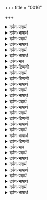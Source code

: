 +++
title = "0016"

+++
<details><summary>दर्पण-पदार्थ</summary>

पद्अर्थ: सरा = शराब। गुड़ बाहरा = गुड़ डाले बिना बनाया हुआ। वखाणहि = उच्चारते हैं। जेतड़े = जो जो मनुष्य। हउ = मैं। खीवा = मस्त। महली = प्रमात्मा की हजूरी में।2।
</details>

<details><summary>दर्पण-भाषार्थ</summary>

अर्थ: सदा की मस्ती कायम रखने वाली शराब गुड़ के बिना ही तैयार की जाती है। उस (शराब) में प्रभु का नाम होता है (प्रभु का नाम ही शराब है जो दुनिया से बेपरवाह कर देता है)। मैं उन लोगों से सदके हूँ जो प्रभु का नाम सुनते व उचारते है। मन को तभी मस्त हुआ जानों, जब ये प्रभु की याद में टिक जाए (और मन टिकता है नाम जपने की बरकत से)।2।
</details>

<details><summary>दर्पण-पदार्थ</summary>

पद्अर्थ: नाउ = प्रभु का नाम। नीरु = (स्नान के लिए) पानी। चंगिआईआ = प्रभु के गुण, महिमा। सतु = उच्च आचरण। परमलु = सुगंधि। तनि = तन पे, तन में। वासु = सुगंधि। उजला = रौशन, साफ सुथरा। आखीअहि = कहे जाते हैं।3।
</details>

<details><summary>दर्पण-भाषार्थ</summary>

अर्थ: प्रमात्मा का नाम व महिमा बाकी सभी दातों से बेहतर दात है। महिमा से ही मनुष्य का मुँह सुंदर लगता है। प्रभु के नाम और महिमा ही (मुख उज्जवल) करने के लिए पानी है, और (महिमा की बरकत से बना हुआ) स्वच्छ आचरण शरीर पर लगाने वाली सुगंधि है। दुखों की निर्वर्ती और सुखों की प्राप्ति की अरजोई परमात्मा के आगे ही करनी चाहिए।3।
</details>

<details><summary>दर्पण-पदार्थ</summary>

पद्अर्थ: मनहु = मन से। जीअ = जिंद, जीवात्मा। पराण = श्वास, सांस। जीअ पराण = जिंद जान। जेता = जितना भी, सारा ही। कूड़ीआ = झूठ में फसाने वालियां, जगत के मोह में फसाने वालियां। परवाणु = स्वीकार, निपुण, अच्छी, स्वीकार करने योग्य।4।
</details>

<details><summary>दर्पण-भाषार्थ</summary>

अर्थ: जिस प्रभु की बख्शी हुई ये जिंदगी हैं, उसे कभी मन से भुलाना नहीं चाहिये। प्रभु को विसार के, खाने-पीने का सारा ही उद्यम मन को और-और मलीन करता है। (क्योंकि) और सारी बातें (मन को) नाशवान संसार के मोहपाश में फंसाती हैं। (हे प्रभु!) वही उद्यम ठीक है जो तेरे साथ प्रीत बनाता है।4।5।
</details>

<details><summary>दर्पण-भाव</summary>

भाव: प्रभु की याद भुलाने से जगत का मोह आ दबोचता है। मोह अधीन हो के किये काम मन को और मलीन करते जाते हैं। प्रभु का नाम सबसे ऊँची बख्शिश है, ये एक ऐसा उल्लास पैदा करता हैजिसके सदका मनुष्य मोह से विरक्त रह के स्वच्छ आचरण वाला हो जाता है और प्रभु की हजूरी में आदर प्राप्त करता है।5।
</details>

<details><summary>दर्पण-टिप्पनी</summary>

सिरी रागु महलु १॥ (नोट: यहाँ शब्द ‘महला’ की जगह शब्द ‘महलु’ है। यदि शब्द ‘महला’ का उच्चारण: महला करें, तो शब्द ‘महलु’ का उच्चारण ‘महल’ करना पड़ेगा;और ‘महला’ और ‘महलु’ के अर्थ में फर्क प्रत्यक्ष है। सो, ठीक उच्चारण शब्द ‘बहरा’ ‘गहला’ की तरह है। ज्यादा जानकारी के लिए पढ़ें पुस्तक ‘गुरबाणी व्याकरण’)।
</details>

<details><summary>दर्पण-पदार्थ</summary>

पद्अर्थ: जालि = जला के। घसि = घसा के। मसु = स्याही। सारु = बढ़िया। भाउ = प्रेम। पुछि = पूछ के। पारावार = पार+उरवार, उसपार इसपार का छोर।1।
</details>

<details><summary>दर्पण-टिप्पनी</summary>

नोट: शब्द ‘मसु’ स्त्रीलिंग है व सदा ु की मात्रा के साथ अंत होता है।
</details>

<details><summary>दर्पण-भाषार्थ</summary>

अर्थ: (हे भाई! माया का) मोह जला के (उसको) घिसा के स्याही बना के (अपनी) अक्ल को सुंदर कागज़ बना। प्रेम को कलम, और अपने मन को लिखारी बना। गुरु की शिक्षा ले के (परमात्मा के गुणों की) विचार करनी लिख। प्रभु का नाम लिख, प्रभु की महिमा लिख, यह लिख कि प्रभु के गुणों का अंत नहीं पाया जा सकता, इस पार उसपार का आखिरी छोर नहीं ढूँढा जा सकता।1।
</details>

<details><summary>दर्पण-पदार्थ</summary>

पद्अर्थ: लिखि जाणु = लिखने का तरीका सीख। नीसाणु = राहदारी, परवाना।1। रहाउ।
</details>

<details><summary>दर्पण-भाषार्थ</summary>

अर्थ: हे भाई! ऐसा लेखा लिखने की विधि सीख। जिस जगह (जिंदगी में किये कामों का) हिसाब मांगा जाता है, वहाँ ये लेखा सच्ची राहदारी बनता है।1। रहाउ।
</details>

<details><summary>दर्पण-पदार्थ</summary>

पद्अर्थ: मिलहि = मिलती हैं। सद = सदा। तिन मुखि = उन बंदों के मुँह पर। निकलहि = लगते हैं। मनि = मन में। करमि = (परमात्मा की) मेहर से। गली वाउ दुआउ = हवाई फजूल की बातों से।2।
</details>

<details><summary>दर्पण-भाषार्थ</summary>

अर्थ: जो मनुष्यों के मन में (प्रभु का) सदा स्थिर नाम बसता है (लेखा मांगे जाने वाली जगह) उनके माथे पे टीके लगते है, उन्हें आदर मिलता है। उन्हें हमेशा के लिए खुशियां और आत्म हुलारे मिलते हैं। पर प्रभु का नाम प्रभु की मेहर से मिलता है, फजूल की हवाई बातों से नहीं।2।
</details>

<details><summary>दर्पण-पदार्थ</summary>

पद्अर्थ: इकि = कई जीव। रखीअहि = रखे जाते हैं। नाव = नाम। सलार = सरदार। इकना = कईयों ने। अगै = प्रमात्मा की हजूरी में। जाणीऐ = पता लगता है। वेकार = व्यर्थ।3।
</details>

<details><summary>दर्पण-टिप्पनी</summary>

नोट: ‘नाव’ है ‘नाउ’ का बहुवचन।
</details>

<details><summary>दर्पण-भाषार्थ</summary>

अर्थ: (संसार में) बेअंत जीव आते हैं (और जीवन सफर खत्म करके यहाँ से) कूच कर जाते हैं, (कईयों के) सरदार (आदि बड़े बड़े नाम) रखे जाते हैं, कई (जगत में) भिखारी ही पैदा हुए, कईयों के बड़े बड़े दरबार लगते है। (पर दरबारों वाले सरदार हों या कंगाल हों) जीवन सफर खत्म करने पर समझ आता है कि प्रमात्मा के नाम स्मरण के बिना (ये सभ) जीवन व्यर्थ (गवां जाते हैं)।3।
</details>

<details><summary>दर्पण-पदार्थ</summary>

पद्अर्थ: भै तेरे = तेरे से भय करने से, तुझसे दूर रहने से। अगला = बहुत। खपि = खप के खिझ के। देह = शरीर। उठी चलीआ = उठ चलने वाले, उठ चलने से। सभि कूड़े नेह = सारे झूठे मोह प्यार।4।
</details>

<details><summary>दर्पण-भाषार्थ</summary>

अर्थ: हे नानक! (कह, हे प्रभु!) तुमसे दूर दूर रहने पर संसार का तौखला और सताता है। (इस तौखले में) खिझ खिझ के शरीर भी जर्जर होता जाता है। (तेरी याद के बग़ैर धन-सम्पदा का भी क्या गर्व?) जिनके नाम खान सुल्तान हैं सभी यहाँ मिट्टी में मिल जाते हैं (जगत से जाने के वक्त सारे झूठे मोह प्यार खत्म हो जाते हैं)।4।6।
</details>

<details><summary>दर्पण-टिप्पनी</summary>

नोट: आखिरी अंक 6 बताता है कि ये छेवें शब्द की समाप्ति है।
</details>

<details><summary>दर्पण-भाव</summary>

भाव: असली साथ निभाने वाला पदार्थ प्रभु का नाम है। जो प्रभु की मेहर से गुरु द्वारा मिलता है। सरदारियां और बादशाहियां यहीं धरी धराई रह जाती हैं, प्रभु की याद से वंचित रह कर इनका कोई मुल्य नहीं पड़ता। सारी जिंदगी ही व्यर्थ चली जाती है। इस लिए, जगत का मोह छोड़ के प्यार के साथ प्रभु की महिमा हृदय में बसाओ।
</details>

<details><summary>दर्पण-पदार्थ</summary>

पद्अर्थ: सभि = सारे। रस = स्वाद। मंनीऐ = अगर (मन) मान जाए। सुणिऐ = अगर सुन ले, यदि ध्यान जुड़ जाए। सालोणे = नमकीन। खट तुरसी = खट्टे तुर्श। मुखि = मुंह से। मारण = मसाले। नाद = रागु, कीरतन। भाउ = प्रेम।1।
</details>

<details><summary>दर्पण-भाषार्थ</summary>

अर्थ: अगर मन प्रभु की याद में परच जाए, तो इसको (दुनिया के) सारे मीठे स्वाद वाले पदार्थ समझो। यदि ध्यान हरि के नाम में जुड़ने लग जाए, तो इसे नमकीन पदार्थ जानो। मुंह के साथ प्रभु का नाम उचारना खट्टे स्वाद वाले पदार्तों जैसा है। परमात्मा की महिमा का कीरतन मसाले (के समान) जानो। परमात्मा के साथ एक रस प्रेम छत्तीस किस्मों के स्वादिष्ट भोजन हैं। (पर यह उच्च दात उसीको मिलती है) जिस पे (प्रभु मेहर की) नज़र करता है।1।
</details>

<details><summary>दर्पण-पदार्थ</summary>

पद्अर्थ: बाबा = हे भाई! खुआर = जलील। जितु = जिसके द्वारा। जितु खाधै = जिस (पदार्थ) के खाने से। पीड़ीऐ = पीड़ा होती है, मुश्किल होती है। चलहि = चल पड़ते हैं।1। रहाउ।
</details>

<details><summary>दर्पण-भाषार्थ</summary>

अर्थ: हे भाई! जिस पदार्तों के खाने से शरीर रोगी हो जाता है, और मन में (भी कई) बुरे ख्याल चल पड़ते हैं, उन पदार्तों को खाने से खुआर होते है।1। रहाउ।
</details>

<details><summary>दर्पण-पदार्थ</summary>

पद्अर्थ: रता = रंगा हुआ। सुपेदी = सफेद कपड़ा। सतु = दान। नीली = नीली पोशाक। सिआही = मन की कालख। कदा करणी = काट देनी। पहिरणु = जामा, पहनने वाला चोगा। कमर बंद = कमर पर बांधने वाला कपड़ा।2।
</details>

<details><summary>दर्पण-भाषार्थ</summary>

अर्थ: प्रभु प्रीत में मन रंगा जाए, ये लाल पोशाक (समान) है। दान-पुण्य करना (जरूरतमंदों की सेवा करनी) ये सफेद पोशाक समझो। अपने मन में से कालख़ काट देनी नीले रंग की पोशाक समझो। प्रभु चरणों का ध्यान चोगा है। हे प्रभु! संतोष को मैंने अपनी कमर का पटका (कमरबंद) बनाया है, तेरा नाम ही मेरा धन है मेरी जवानी है।2।  
अर्थ: हे भाई! जिस पहनने से शरीर दुखी हो, और मन में भी बुरे ख्याल चल पड़ें, ऐसे पहनने का शौक और चाव खुआर करते हैं।1। रहाउ।
</details>

<details><summary>दर्पण-पदार्थ</summary>

पद्अर्थ: पाखर = काठी। साखत = दुमची। तेरी वाट = तेरे चरणों तक पहुँचने का रास्ता। तरकस = तीर रखने वाला थैला (भत्था)। सांग = बरछी। तेगबंद = तलवार का गातरा। धातु = दौड़ भाग, प्रयत्न। पति = इज्जत। करमु = बख्शिश।3।
</details>

<details><summary>दर्पण-भाषार्थ</summary>

अर्थ: हे प्रभु! तेरे चरणों में जुड़ने का जीवन-राह समझना (मेरे वास्ते) सोने की दुमची वाले और (सुंदर) काठी वाले घोड़ों की सवारी (के बराबर) है। तेरी महिमा का उद्यम करना (मेरे वास्ते) भत्थे, तीर कमान, बरछी और तलवार के गातरे के समान है। (तेरे दर पे) इज्जत के साथ आजाद होना (मेरे वास्ते) वाजा व नेजा हैं। तेरी मेहर (की नजर) मेरे लिए ऊँचा कुल (जाति) है।3।  
अर्थ: हे भाई! जिस घुडसवारी के करने से शरीर दुखी हो, मन में (अहंकार आदि के) कई विकार पैदा हो जाएं, वह घुड़सवारी और उसका चाव खुआर करता है।1। रहाउ।
</details>